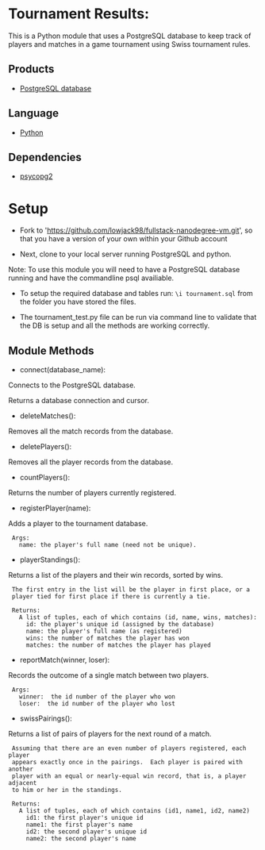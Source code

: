 # Tournament Results:

This is a Python module that uses a PostgreSQL database to keep
track of players and matches in a game tournament using Swiss tournament rules.

## Products
- [PostgreSQL database][1]

## Language
- [Python][2]

## Dependencies
- [psycopg2][3]

[1]: https://www.postgresql.org/
[2]: https://python.org
[3]: http://initd.org/psycopg/

# Setup

- Fork to 'https://github.com/lowjack98/fullstack-nanodegree-vm.git', so that
you have a version of your own within your Github account

- Next, clone to your local server running PostgreSQL and python.

Note: To use this module you will need to have a PostgreSQL database running and
have the commandline psql availiable.

- To setup the required database and tables
 run: `\i tournament.sql` from the folder you have stored the files.

- The tournament_test.py file can be run via command line to validate that the
DB is setup and all the methods are working correctly.

## Module Methods

- connect(database_name):

Connects to the PostgreSQL database.  

   Returns a database connection and cursor.


- deleteMatches():

Removes all the match records from the database.


- deletePlayers():

Removes all the player records from the database.


- countPlayers():

Returns the number of players currently registered.


- registerPlayer(name):

Adds a player to the tournament database.

     Args:
       name: the player's full name (need not be unique).


- playerStandings():

Returns a list of the players and their win records, sorted by wins.

     The first entry in the list will be the player in first place, or a
     player tied for first place if there is currently a tie.

     Returns:
       A list of tuples, each of which contains (id, name, wins, matches):
         id: the player's unique id (assigned by the database)
         name: the player's full name (as registered)
         wins: the number of matches the player has won
         matches: the number of matches the player has played


- reportMatch(winner, loser):

Records the outcome of a single match between two players.

     Args:
       winner:  the id number of the player who won
       loser:  the id number of the player who lost


- swissPairings():

Returns a list of pairs of players for the next round of a match.

     Assuming that there are an even number of players registered, each player
     appears exactly once in the pairings.  Each player is paired with another
     player with an equal or nearly-equal win record, that is, a player adjacent
     to him or her in the standings.

     Returns:
       A list of tuples, each of which contains (id1, name1, id2, name2)
         id1: the first player's unique id
         name1: the first player's name
         id2: the second player's unique id
         name2: the second player's name
